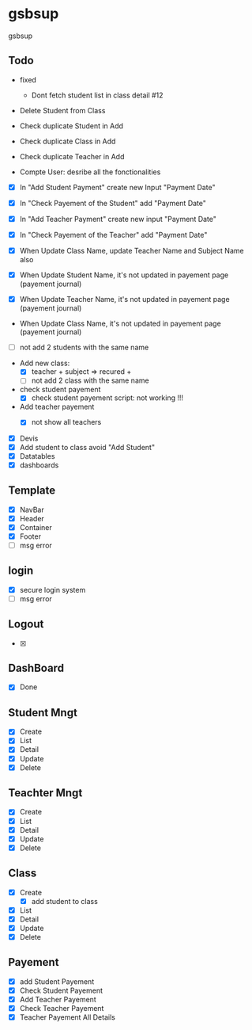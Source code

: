 # gsbsup
gsbsup

## Todo
- fixed
  - Dont fetch student list in class detail #12


  
- Delete Student from Class
- Check duplicate Student in Add
- Check duplicate Class in Add
- Check duplicate Teacher in Add
- Compte User: desribe all the fonctionalities



- [x] In "Add Student Payment" create new Input "Payment Date"
- [x] In "Check Payement of the Student" add "Payment Date"
- [x] In "Add Teacher Payment" create new input "Payment Date"
- [x] In "Check Payement of the Teacher" add "Payment Date"
- [x] When Update Class Name, update Teacher Name and Subject Name also

- [x] When Update Student Name, it's not updated in payement page (payement journal)
- [x] When Update Teacher Name, it's not updated in payement page (payement journal)
- When Update Class Name, it's not updated in payement page (payement journal)



- [ ] not add 2 students with the same name
- Add new class:
  - [x] teacher + subject => recured +
  - [ ] not add 2 class with the same name
- check student payement
  - [x] check student payement script:  not working !!!
- Add teacher payement
  - [x] not show all teachers



- [x] Devis
- [x] Add student to class avoid "Add Student"
- [x] Datatables
- [x] dashboards

## Template
- [x] NavBar
- [x] Header
- [x] Container
- [x] Footer
- [ ] msg error

## login
- [x] secure login system
- [ ] msg error

## Logout
- [x]

## DashBoard
- [x] Done

## Student Mngt
- [x] Create
- [x] List
- [x] Detail
- [x] Update
- [x] Delete

## Teachter Mngt
- [x] Create
- [x] List
- [x] Detail
- [x] Update
- [x] Delete

## Class
- [x] Create
  - [x] add student to class
- [x] List
- [x] Detail
- [x] Update
- [x] Delete

## Payement
- [x] add Student Payement
- [x] Check Student Payement
- [x] Add Teacher Payement
- [x] Check Teacher Payement
- [x] Teacher Payement All Details
